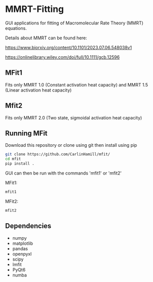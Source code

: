 # MMRT-Fitting
GUI applications for fitting of Macromolecular Rate Theory (MMRT) equations.

Details about MMRT can be found here:

https://www.biorxiv.org/content/10.1101/2023.07.06.548038v1

https://onlinelibrary.wiley.com/doi/full/10.1111/gcb.12596 


## MFit1
Fits only MMRT 1.0 (Constant activation heat capacity) and MMRT 1.5 (Linear activation heat capacity)

## Mfit2
Fits only MMRT 2.0 (Two state, sigmoidal activation heat capacity)

## Running MFit
Download this repository or clone using git then install using pip

```bash
git clone https://github.com/CarlinHamill/mfit/
cd mfit
pip install .
```

GUI can then be run with the commands 'mfit1' or 'mfit2'

MFit1:
```bash
mfit1
```

MFit2:
```bash
mfit2
```

## Dependencies
- numpy
- matplotlib
- pandas
- openpyxl
- scipy
- lmfit
- PyQt6
- numba